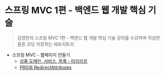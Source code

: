 # 스프링 MVC 1편 - 백엔드 웹 개발 핵심 기술

> 김영한의 스프링 MVC 1편 - 백엔드 웹 개발 핵심 기술 강의를 수강하며 작성한 클론 코딩 저장하는 레포지토리

+ 스프링 MVC - 웹페이지 만들기
    + [상품 도메인, 서비스, 목록 - 타임리프](https://www.notion.so/MVC-1-23061aeff74080809002e8db0eeac2ea?source=copy_link)
    + [PRG와 RedirectAttributes](https://www.notion.so/PRG-RedirectAttributes-23061aeff7408160be45f12ecd99ffea?source=copy_link)
